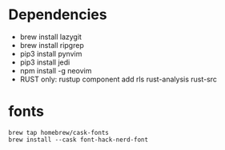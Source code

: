 # Dependencies

- brew install lazygit
- brew install ripgrep
- pip3 install pynvim
- pip3 install jedi
- npm install -g neovim
- RUST only: rustup component add rls rust-analysis rust-src

# fonts
```
brew tap homebrew/cask-fonts
brew install --cask font-hack-nerd-font
```

